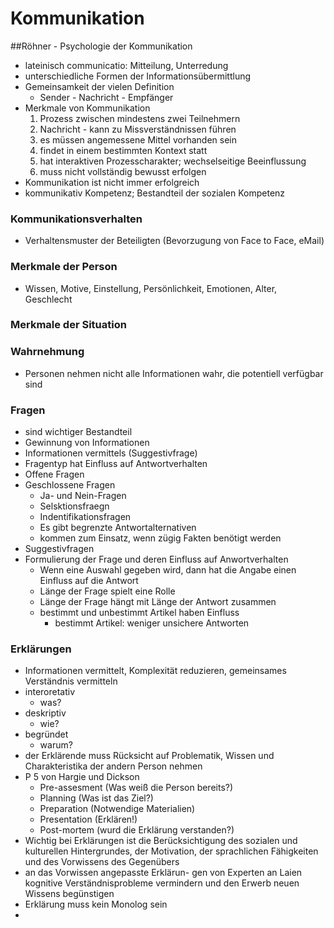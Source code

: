 # Kommunikation

##Röhner - Psychologie der Kommunikation

+ lateinisch communicatio: Mitteilung, Unterredung
+ unterschiedliche Formen der Informationsübermittlung
+ Gemeinsamkeit der vielen Definition
  + Sender - Nachricht - Empfänger
+ Merkmale von Kommunikation
  1. Prozess zwischen mindestens zwei Teilnehmern
  2. Nachricht - kann zu Missverständnissen führen
  3. es müssen angemessene Mittel vorhanden sein
  4. findet in einem bestimmten Kontext statt
  5. hat interaktiven Prozesscharakter; wechselseitige Beeinflussung
  6. muss nicht vollständig bewusst erfolgen
+ Kommunikation ist nicht immer erfolgreich
+ kommunikativ Kompetenz; Bestandteil der sozialen Kompetenz

### Kommunikationsverhalten

+ Verhaltensmuster der Beteiligten (Bevorzugung von Face to Face, eMail)

### Merkmale der Person

+ Wissen, Motive, Einstellung, Persönlichkeit, Emotionen, Alter, Geschlecht

### Merkmale der Situation

### Wahrnehmung

+ Personen nehmen nicht alle Informationen wahr, die potentiell verfügbar sind

### Fragen

+ sind wichtiger Bestandteil
+ Gewinnung von Informationen
+ Informationen vermittels (Suggestivfrage)
+ Fragentyp hat Einfluss auf Antwortverhalten
+ Offene Fragen
+ Geschlossene Fragen
  + Ja- und Nein-Fragen
  + Selsktionsfraegn
  + Indentifikationsfragen
  + Es gibt begrenzte Antwortalternativen
  + kommen zum Einsatz, wenn zügig Fakten benötigt werden
+ Suggestivfragen
+ Formulierung der Frage und deren Einfluss auf Anwortverhalten
  + Wenn eine Auswahl gegeben wird, dann hat die Angabe einen Einfluss auf die Antwort
  + Länge der Frage spielt eine Rolle
  + Länge der Frage hängt mit Länge der Antwort zusammen
  + bestimmt und unbestimmt Artikel haben Einfluss
    + bestimmt Artikel: weniger unsichere Antworten

### Erklärungen

+ Informationen vermittelt, Komplexität reduzieren, gemeinsames Verständnis vermitteln
+ interoretativ
  + was?
+ deskriptiv
  + wie?
+ begründet
  + warum?
+ der Erklärende muss Rücksicht auf Problematik, Wissen und Charakteristika der andern Person nehmen
+ P 5 von Hargie und Dickson
  + Pre-assesment (Was weiß die Person bereits?)
  + Planning (Was ist das Ziel?)
  + Preparation (Notwendige Materialien)
  + Presentation (Erklären!)
  + Post-mortem (wurd die Erklärung verstanden?)
+ Wichtig bei Erklärungen ist die Berücksichtigung des sozialen und kulturellen Hintergrundes, der Motivation, der sprachlichen Fähigkeiten und des Vorwissens des Gegenübers
+ an das Vorwissen angepasste Erklärun- gen von Experten an Laien kognitive Verständnisprobleme vermindern und den Erwerb neuen Wissens begünstigen
+ Erklärung muss kein Monolog sein
+ 